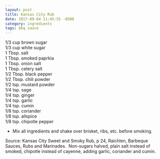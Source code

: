 ```yaml
---
layout: post
title: Kansas City Rub
date: 2017-09-04 11:45:55 -0500
category: ingredients
tags: bbq sauce
---
```

1/3 cup brown sugar  
1/3 cup white sugar  
1 Tbsp. salt  
1 Tbsp. smoked paprkia  
1 Tbsp. onion salt  
1 Tbsp. celery salt  
1/2 Tbsp. black pepper  
1/2 Tbsp. chili powder  
1/2 tsp. mustard powder  
1/4 tsp. sage  
1/4 tsp. ginger  
1/4 tsp. garlic  
1/4 tsp. cumin  
1/8 tsp. coriander  
1/8 tsp. allspice  
1/8 tsp. chipotle pepper  
<ul>
 	<li>Mix all ingredients and shake over brisket, ribs, etc. before smoking.</li>
</ul>
Source: Kansas City Sweet and Smoky Rub, p 24, Raichlen, Barbeque Sauces, Rubs and Marinades.  Non-sugars halved, plain salt instead of smoked, chipotle instead of cayenne, adding garlic, coriander and cumin.  
